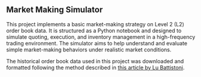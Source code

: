## Market Making Simulator
This project implements a basic market-making strategy on Level 2 (L2) order book data. It is structured as a Python notebook and designed to simulate quoting, execution, and inventory management in a high-frequency trading environment. The simulator aims to help understand and evaluate simple market-making behaviors under realistic market conditions.

The historical order book data used in this project was downloaded and formatted following the method described in [this article by Lu Battistoni](https://medium.com/@lu.battistoni/how-to-download-and-format-free-historical-order-book-dataset-16b3a84a8e0e).
